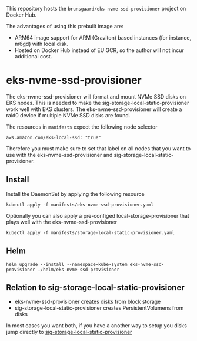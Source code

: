 This repository hosts the `brunsgaard/eks-nvme-ssd-provisioner` project on Docker Hub.

The advantages of using this prebuilt image are:
- ARM64 image support for ARM (Graviton) based instances (for instance, m6gd) with local disk.
- Hosted on Docker Hub instead of EU GCR, so the author will not incur additional cost.

# eks-nvme-ssd-provisioner

The eks-nvme-ssd-provisioner will format and mount NVMe SSD disks on EKS
nodes. This is needed to make the sig-storage-local-static-provisioner work
well with EKS clusters. The eks-nvme-ssd-provisioner will create a raid0 device
if multiple NVMe SSD disks are found.

The resources in `manifests` expect the following node selector

```
aws.amazon.com/eks-local-ssd: "true"
```

Therefore you must make sure to set that label on all nodes that you want to
use with the eks-nvme-ssd-provisioner and sig-storage-local-static-provisioner.

## Install

Install the DaemonSet by applying the following resource
```
kubectl apply -f manifests/eks-nvme-ssd-provisioner.yaml
```

Optionally you can also apply a pre-configed local-storage-provisioner that
plays well with the eks-nvme-ssd-provisioner
```
kubectl apply -f manifests/storage-local-static-provisioner.yaml
```

## Helm

```
helm upgrade --install --namespace=kube-system eks-nvme-ssd-provisioner ./helm/eks-nvme-ssd-provisioner
```

## Relation to sig-storage-local-static-provisioner
 - eks-nvme-ssd-provisioner creates disks from block storage
 - sig-storage-local-static-provisioner creates PersistentVolumens from disks 

In most cases you want both, if you have a another way to setup you disks jump directly to
[sig-storage-local-static-provisioner](https://github.com/kubernetes-sigs/sig-storage-local-static-provisioner)
